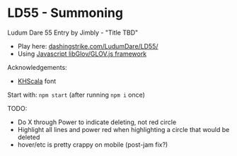 LD55 - Summoning
============================

Ludum Dare 55 Entry by Jimbly - "Title TBD"

* Play here: [dashingstrike.com/LudumDare/LD55/](http://www.dashingstrike.com/LudumDare/LD55/)
* Using [Javascript libGlov/GLOV.js framework](https://github.com/Jimbly/glovjs)

Acknowledgements:
* [KHScala](https://www.dafont.com/khscala.font) font

Start with: `npm start` (after running `npm i` once)


TODO:
* Do X through Power to indicate deleting, not red circle
* Highlight all lines and power red when highlighting a circle that would be deleted
* hover/etc is pretty crappy on mobile (post-jam fix?)
